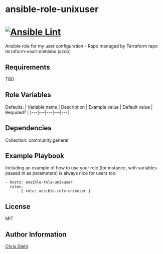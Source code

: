 # ansible-role-unixuser
[![Ansible Lint](https://github.com/Diehlabs/ansible-role-unixuser/actions/workflows/test.yml/badge.svg)](https://github.com/Diehlabs/ansible-role-unixuser/actions/workflows/test.yml)
=========
Ansible role for my user configuration - Repo managed by Terraform repo terraform-vault-diehlabs (azdo)

Requirements
------------
TBD

Role Variables
--------------

Defaults:
| Variable name | Description | Example value | Default value | Required? |
|---|---|---|---|---|

Dependencies
------------
Collection: community.general

Example Playbook
----------------

Including an example of how to use your role (for instance, with variables passed in as parameters) is always nice for users too:

    - hosts: ansible-role-unixuser
      roles:
         - { role: ansible-role-unixuser }

License
-------

MIT

Author Information
------------------

[Chris Diehl](https://www.linkedin.com/in/chrisdiehl817/)
